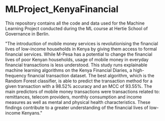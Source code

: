 # MLProject_KenyaFinancial
This repository contains all the code and data used for the Machine Learning Project conducted during the ML course at Hertie School of Governance in Berlin. 

"The introduction of mobile money services is revolutionising the financial lives of low-income households in Kenya by giving them access to formal financial services. While M-Pesa has a potential to change the financial lives of poor Kenyan households, usage of mobile money in everyday financial transactions is less understood. This study runs explainable machine learning algorithms on the Kenya Financial Diaries, a high-frequency financial transaction dataset. The best algorithm, which is the Random Forest classifier, is able to predict the transaction method for a given transaction with a 98.52\% accuracy and an MCC of 93.55\%. The main predictors of mobile money transactions were transactions related to: remittances, telecom providers, monthly consumption and income measures as well as mental and physical health characteristics. These findings contribute to a greater understanding of the financial lives of low-income Kenyans."
